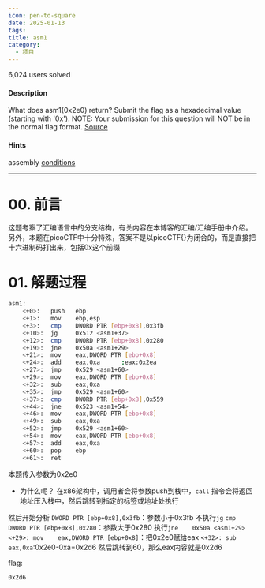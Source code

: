 ```yaml
---
icon: pen-to-square
date: 2025-01-13
tags: 
title: asm1
category:
  - 项目
---
```

6,024 users solved
#### Description

What does asm1(0x2e0) return? Submit the flag as a hexadecimal value (starting with '0x'). NOTE: Your submission for this question will NOT be in the normal flag format. [Source](https://jupiter.challenges.picoctf.org/static/f1c2358ff7d1e9386e41552c549cf2f6/test.S)
#### Hints
assembly [conditions](https://www.tutorialspoint.com/assembly_programming/assembly_conditions.htm)

---
# 00. 前言
这题考察了汇编语言中的分支结构，有关内容在本博客的汇编/汇编手册中介绍。
另外，本题在picoCTF中十分特殊，答案不是以picoCTF{}为闭合的，而是直接把十六进制码打出来，包括0x这个前缀

# 01. 解题过程
```bash
asm1:
	<+0>:	push   ebp     
	<+1>:	mov    ebp,esp
	<+3>:	cmp    DWORD PTR [ebp+0x8],0x3fb    
	<+10>:	jg     0x512 <asm1+37>
	<+12>:	cmp    DWORD PTR [ebp+0x8],0x280
	<+19>:	jne    0x50a <asm1+29>
	<+21>:	mov    eax,DWORD PTR [ebp+0x8]   
	<+24>:	add    eax,0xa      ;eax:0x2ea
	<+27>:	jmp    0x529 <asm1+60>
	<+29>:	mov    eax,DWORD PTR [ebp+0x8]
	<+32>:	sub    eax,0xa    
	<+35>:	jmp    0x529 <asm1+60>
	<+37>:	cmp    DWORD PTR [ebp+0x8],0x559
	<+44>:	jne    0x523 <asm1+54>
	<+46>:	mov    eax,DWORD PTR [ebp+0x8]
	<+49>:	sub    eax,0xa
	<+52>:	jmp    0x529 <asm1+60>
	<+54>:	mov    eax,DWORD PTR [ebp+0x8]
	<+57>:	add    eax,0xa
	<+60>:	pop    ebp
	<+61>:	ret    
```
本题传入参数为0x2e0
- 为什么呢？
  在x86架构中，调用者会将参数push到栈中，`call` 指令会将返回地址压入栈中，然后跳转到指定的标签或地址处执行

然后开始分析
`DWORD PTR [ebp+0x8],0x3fb`：参数小于0x3fb
不执行`jg`
`cmp    DWORD PTR [ebp+0x8],0x280`：参数大于0x280
执行`jne    0x50a <asm1+29>`
`<+29>:	mov    eax,DWORD PTR [ebp+0x8]`：把0x2e0赋给eax
`<+32>:	sub    eax,0xa`:0x2e0-0xa=0x2d6
然后跳转到60，那么eax内容就是0x2d6

flag:
```
0x2d6
```